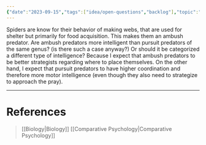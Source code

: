 ```yaml
---
{"date":"2023-09-15","tags":["idea/open-questions","backlog"],"topic":"[[Intelligence]]","publish":true,"PassFrontmatter":true}
---
```


Spiders are know for their behavior of making webs, that are used for shelter but primarily for food acquisition. This makes them an ambush predator. Are ambush predators more intelligent than pursuit predators of the same genus? (is there such a case anyway?) Or should it be categorized a different type of intelligence? Because I expect that ambush predators to be better strategists regarding where to place themselves. On the other hand, I expect that pursuit predators to have higher coordination and therefore more motor intelligence (even though they also need to strategize to approach the pray).

---
# References
>[[Biology\|Biology]]
>[[Comparative Psychology\|Comparative Psychology]]
